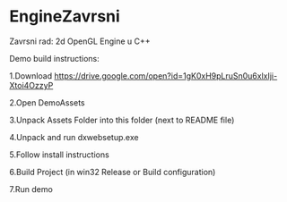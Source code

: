 # EngineZavrsni
Zavrsni rad: 2d OpenGL Engine u C++


Demo build instructions:

1.Download https://drive.google.com/open?id=1gK0xH9pLruSn0u6xlxIji-Xtoi4OzzyP

2.Open DemoAssets

3.Unpack Assets Folder into this folder (next to README file)

4.Unpack and run dxwebsetup.exe 

5.Follow install instructions

6.Build Project (in win32 Release or Build configuration)

7.Run demo
